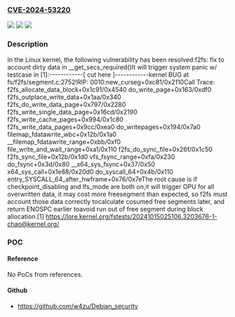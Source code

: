 ### [CVE-2024-53220](https://cve.mitre.org/cgi-bin/cvename.cgi?name=CVE-2024-53220)
![](https://img.shields.io/static/v1?label=Product&message=Linux&color=blue)
![](https://img.shields.io/static/v1?label=Version&message=4354994f097d068a894aa1a0860da54571df3582%3C%206e58b2987960efcd917bc42da781cee256213618%20&color=brighgreen)
![](https://img.shields.io/static/v1?label=Vulnerability&message=n%2Fa&color=brighgreen)

### Description

In the Linux kernel, the following vulnerability has been resolved:f2fs: fix to account dirty data in __get_secs_required()It will trigger system panic w/ testcase in [1]:------------[ cut here ]------------kernel BUG at fs/f2fs/segment.c:2752!RIP: 0010:new_curseg+0xc81/0x2110Call Trace: f2fs_allocate_data_block+0x1c91/0x4540 do_write_page+0x163/0xdf0 f2fs_outplace_write_data+0x1aa/0x340 f2fs_do_write_data_page+0x797/0x2280 f2fs_write_single_data_page+0x16cd/0x2190 f2fs_write_cache_pages+0x994/0x1c80 f2fs_write_data_pages+0x9cc/0xea0 do_writepages+0x194/0x7a0 filemap_fdatawrite_wbc+0x12b/0x1a0 __filemap_fdatawrite_range+0xbb/0xf0 file_write_and_wait_range+0xa1/0x110 f2fs_do_sync_file+0x26f/0x1c50 f2fs_sync_file+0x12b/0x1d0 vfs_fsync_range+0xfa/0x230 do_fsync+0x3d/0x80 __x64_sys_fsync+0x37/0x50 x64_sys_call+0x1e88/0x20d0 do_syscall_64+0x4b/0x110 entry_SYSCALL_64_after_hwframe+0x76/0x7eThe root cause is if checkpoint_disabling and lfs_mode are both on,it will trigger OPU for all overwritten data, it may cost more freesegment than expected, so f2fs must account those data correctly tocalculate cosumed free segments later, and return ENOSPC earlier toavoid run out of free segment during block allocation.[1] https://lore.kernel.org/fstests/20241015025106.3203676-1-chao@kernel.org/

### POC

#### Reference
No PoCs from references.

#### Github
- https://github.com/w4zu/Debian_security


